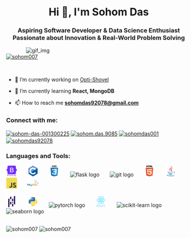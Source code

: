 <h1 align="center">Hi 👋, I'm Sohom Das</h1>
<h3 align="center">
  Aspiring Software Developer & Data Science Enthusiast <br> 
  Passionate about Innovation & Real-World Problem Solving
</h3>

<a href="https://www.google.com/url?sa=i&url=https%3A%2F%2Fgiphy.com%2Fgifs%2Fdommespace-domme-space-programador-qgQUggAC3Pfv687qPC&psig=AOvVaw28HBjYQUTi7u-FLeimPUHW&ust=1738820063009000&source=images&cd=vfe&opi=89978449&ved=0CBMQjRxqFwoTCJjbitPnq4sDFQAAAAAdAAAAABAE" target="blank"> <img align="right" alt="gif_img" width="400" src="https://media0.giphy.com/media/qgQUggAC3Pfv687qPC/giphy.gif?cid=6c09b952x27xxs29bjk4opr1dh1h7zy479bx710kogxhtoi1&ep=v1_internal_gif_by_id&rid=giphy.gif&ct=g" style="margin-right: 50px;" >

<p align="left"> <img src="https://komarev.com/ghpvc/?username=sohom007&label=Profile%20views&color=0e75b6&style=flat" alt="sohom007" /> </p>

<p align="left"> <a href="https://twitter.com/" target="blank"><img src="https://img.shields.io/twitter/follow/?logo=twitter&style=for-the-badge" alt="" /></a> </p>

- 🔭 I’m currently working on [Opti-Shovel](https://github.com/opti-shovel)

- 🌱 I’m currently learning **React, MongoDB**

- 📫 How to reach me **sohomdas92078@gmail.com**

<h3 align="left">Connect with me:</h3>
<p align="left">
<a href="https://linkedin.com/in/sohom-das-001300225" target="blank"><img align="center" src="https://raw.githubusercontent.com/rahuldkjain/github-profile-readme-generator/master/src/images/icons/Social/linked-in-alt.svg" alt="sohom-das-001300225" height="30" width="40" /></a>
<a href="https://fb.com/sohom.das.9085" target="blank"><img align="center" src="https://raw.githubusercontent.com/rahuldkjain/github-profile-readme-generator/master/src/images/icons/Social/facebook.svg" alt="sohom.das.9085" height="30" width="40" /></a>
<a href="https://instagram.com/sohomdas001" target="blank"><img align="center" src="https://raw.githubusercontent.com/rahuldkjain/github-profile-readme-generator/master/src/images/icons/Social/instagram.svg" alt="sohomdas001" height="30" width="40" /></a>
<a href="https://www.leetcode.com/sohomdas92078" target="blank"><img align="center" src="https://raw.githubusercontent.com/rahuldkjain/github-profile-readme-generator/master/src/images/icons/Social/leet-code.svg" alt="sohomdas92078" height="30" width="40" /></a>
</p>

<h3 align="left">Languages and Tools:</h3>
<div align="left">
  <img src="https://raw.githubusercontent.com/devicons/devicon/master/icons/bootstrap/bootstrap-plain-wordmark.svg" height="30" alt="bootstrap logo" />
  <img width="20" />
  <img src="https://raw.githubusercontent.com/devicons/devicon/master/icons/c/c-original.svg" height="30" alt="c logo" />
  <img width="20" />
  <img src="https://raw.githubusercontent.com/devicons/devicon/master/icons/css3/css3-original-wordmark.svg" height="30" alt="css3 logo" />
  <img width="20" />
  <img src="https://giulianopertile.com/uploads/post/review-of-flask-from-a-django-developer/flask-logo-version-2.png" height="30" alt="flask logo" />
  <img width="20" />
  <img src="https://www.vectorlogo.zone/logos/git-scm/git-scm-icon.svg" height="30" alt="git logo" />
  <img width="20" />
  <img src="https://raw.githubusercontent.com/devicons/devicon/master/icons/html5/html5-original-wordmark.svg" height="30" alt="html5 logo" />
  <img width="20" />
  <img src="https://raw.githubusercontent.com/devicons/devicon/master/icons/java/java-original.svg" height="30" alt="java logo" />
  <img width="20" />
  <img src="https://raw.githubusercontent.com/devicons/devicon/master/icons/javascript/javascript-original.svg" height="30" alt="javascript logo" />
  <img width="20" />
  <img src="https://raw.githubusercontent.com/devicons/devicon/master/icons/mysql/mysql-original-wordmark.svg" height="30" alt="mysql logo" />
  <img width="20" />
  <br>
  <br>
  <img src="https://raw.githubusercontent.com/devicons/devicon/2ae2a900d2f041da66e950e4d48052658d850630/icons/pandas/pandas-original.svg" height="30" alt="pandas logo" />
  <img width="20" />
  <img src="https://raw.githubusercontent.com/devicons/devicon/master/icons/python/python-original.svg" height="30" alt="python logo" />
  <img width="20" />
  <img src="https://www.vectorlogo.zone/logos/pytorch/pytorch-icon.svg" height="30" alt="pytorch logo" />
  <img width="20" />
  <img src="https://raw.githubusercontent.com/devicons/devicon/master/icons/react/react-original-wordmark.svg" height="30" alt="react logo" />
  <img width="20" />
  <img src="https://upload.wikimedia.org/wikipedia/commons/0/05/Scikit_learn_logo_small.svg" height="30" alt="scikit-learn logo" />
  <img width="20" />
  <img src="https://seaborn.pydata.org/_images/logo-mark-lightbg.svg" height="30" alt="seaborn logo" />
</div>

<br>
<p>
  <img src="https://github-readme-stats.vercel.app/api/top-langs?username=sohom007&show_icons=true&locale=en&layout=compact" 
       alt="sohom007" />
  <img src="https://github-readme-streak-stats.herokuapp.com/?user=sohom007&" alt="sohom007" />
</p>
